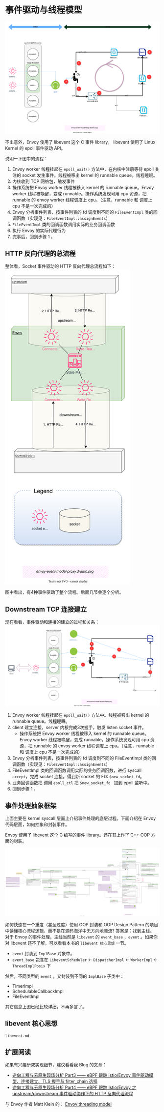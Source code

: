 # 事件驱动与线程模型

![event loop](./event-driven.assets/envoy-event-model-loop.drawio.svg)

不出意外，Envoy 使用了 libevent 这个 C 事件 library， libevent 使用了 Linux Kernel 的 epoll 事件驱动 API。

说明一下图中的流程：
1. Envoy worker 线程挂起在 `epoll_wait()` 方法中，在内核中注册等待 epoll 关注的 socket 发生事件。线程被移出 kernel 的 runnable queue。线程睡眠。
2. 内核收到 TCP 网络包，触发事件
3. 操作系统把 Envoy worker 线程被移入 kernel 的 runnable queue。Envoy worker 线程被唤醒，变成 runnable。操作系统发现可用 cpu 资源，把 runnable 的 envoy worker 线程调度上 cpu。（注意，runnable 和 调度上 cpu 不是一次完成的）
4. Envoy 分析事件列表，按事件列表的 fd 调度到不同的 `FileEventImpl` 类的回调函数（实现见：`FileEventImpl::assignEvents`）
5. `FileEventImpl` 类的回调函数调用实际的业务回调函数
6. 执行 Envoy 的实际代理行为
7. 完事后，回到步骤 1 。



## HTTP 反向代理的总流程

整体看，Socket 事件驱动的 HTTP 反向代理总流程如下：
![图：Socket 事件驱动的 HTTP 反向代理总流程](./event-driven.assets/envoy-event-model-proxy.drawio.svg)

图中看出，有4种事件驱动了整个流程。后面几节会逐个分析。

## Downstream TCP 连接建立

现在看看，事件驱动和连接的建立的过程和关系：
![envoy-event-model-accept](./event-driven.assets/envoy-event-model-accept.drawio.svg)


1. Envoy worker 线程挂起在 `epoll_wait()` 方法中。线程被移出 kernel 的 runnable queue。线程睡眠。
2. client 建立连接，server 内核完成3次握手，触发 listen socket 事件。
   - 操作系统把 Envoy worker 线程被移入 kernel 的 runnable queue。Envoy worker 线程被唤醒，变成 runnable。操作系统发现可用 cpu 资源，把 runnable 的 envoy worker 线程调度上 cpu。（注意，runnable 和 调度上 cpu 不是一次完成的）
3. Envoy 分析事件列表，按事件列表的 fd 调度到不同的 FileEventImpl 类的回调函数（实现见：`FileEventImpl::assignEvents`）
4. FileEventImpl 类的回调函数调用实际的业务回调函数，进行 syscall `accept`，完成 socket 连接。得到新 socket 的 FD: `$new_socket_fd`。
5. 业务回调函数把 调用 `epoll_ctl` 把 `$new_socket_fd ` 加到 epoll 监听中。
6. 回到步骤 1 。



## 事件处理抽象框架

上面主要在 kernel syscall 层面上介绍事件处理的底层过程。下面介绍在 Envoy 代码层面，如何抽象和封装事件。

Envoy 使用了 libevent 这个 C 编写的事件 library。还在其上作了 C++ OOP 方面的封装。

![](./event-driven.assets/abstract-event-model.drawio.svg)


如何快速在一个重度（甚至过度）使用 OOP 封装和 OOP Design Pattern 的项目中读懂核心流程逻辑，而不是在源码海洋中无方向地漂流? 答案是：找到主线。 对于 Envoy 的事件处理，主线当然是 `libevent` 的 `event_base` ，`event` 。如果你对 libevent 还不了解，可以看看本书的 `libevent 核心思想` 一节。

- `event` 封装到 `ImplBase` 对象中。 
- `event_base` 包含在 `LibeventScheduler` <- `DispatcherImpl` <- `WorkerImpl` <- `ThreadImplPosix` 下

然后，不同类型的 `event` ，又封装到不同的  `ImplBase` 子类中：
- TimerImpl
- SchedulableCallbackImpl
- FileEventImpl

其它信息上图已经比较详细，不再多言了。

## libevent 核心思想

```{toctree}
libevent.md
```


## 扩展阅读

如果有兴趣研究实现细节，建议看看我 Blog 的文章：

 - [逆向工程与云原生现场分析 Part3 —— eBPF 跟踪 Istio/Envoy 事件驱动模型、连接建立、TLS 握手与 filter_chain 选择](https://blog.mygraphql.com/zh/posts/low-tec/trace/trace-istio/trace-istio-part3/)
 - [逆向工程与云原生现场分析 Part4 —— eBPF 跟踪 Istio/Envoy 之 upstream/downstream 事件驱动协作下的 HTTP 反向代理流程](https://blog.mygraphql.com/zh/posts/low-tec/trace/trace-istio/trace-istio-part4/)

与 Envoy 作者 Matt Klein 的： [Envoy threading model](https://blog.envoyproxy.io/envoy-threading-model-a8d44b922310)